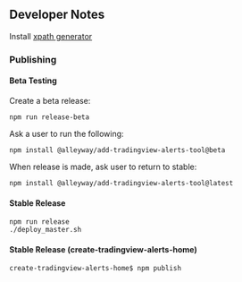 
## Developer Notes

Install [xpath generator](https://chrome.google.com/webstore/detail/xpath-generator/dphfifdfpfabhbkghlmnkkdghbmocfeb)


### Publishing

#### Beta Testing

Create a beta release:

    npm run release-beta

Ask a user to run the following:

    npm install @alleyway/add-tradingview-alerts-tool@beta

When release is made, ask user to return to stable:

    npm install @alleyway/add-tradingview-alerts-tool@latest

#### Stable Release
    npm run release
    ./deploy_master.sh


#### Stable Release (create-tradingview-alerts-home)

    create-tradingview-alerts-home$ npm publish

